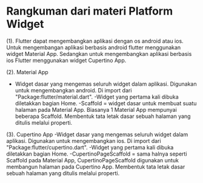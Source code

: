 # Rangkuman dari materi Platform Widget

(1). Flutter dapat mengembangkan aplikasi dengan os android atau ios. Untuk mengembangan aplikasi berbasis android flutter menggunakan widget Material App. Sedangkan untuk mengembangkan aplikasi berbasis ios Flutter menggunakan widget Cupertino App.

(2). Material App
- Widget dasar yang mengemas seluruh widget dalam aplikasi. Digunakan untuk mengembangkan android. Di import dari "Package:flutter/material.dart".
-Widget yang pertama kali dibuka diletakkan bagian Home. 
-Scaffold = widget dasar untuk membuat suatu halaman pada Material App. Biasanya 1 Material App mempunyai beberapa Scaffold. Membentuk tata letak dasar sebuah halaman yang ditulis melalui properti.

(3). Cupertino App
-Widget dasar yang mengemas seluruh widget dalam aplikasi. Digunakan untuk mengembangkan ios. Di import dari "Package:flutter/cupertino.dart".
-Widget yang pertama kali dibuka diletakkan bagian Home.
-CupertinoPageScaffold = sama halnya seperti Scaffold pada Material App, CupertinoPageScaffold digunakan untuk membangun halaman pada Cupertino App. Membentuk tata letak dasar sebuah halaman yang ditulis melalui properti.
